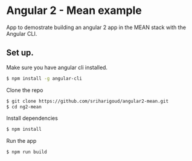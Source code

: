 # Angular 2 - Mean example

App to demostrate building an angular 2 app in the MEAN stack with the Angular CLI.

## Set up.
Make sure you have angular cli installed.
```bash
$ npm install -g angular-cli
```

Clone the repo
```bash
$ git clone https://github.com/sriharigoud/angular2-mean.git
$ cd ng2-mean
```

Install dependencies
```bash
$ npm install
```

Run the app
```bash
$ npm run build
```